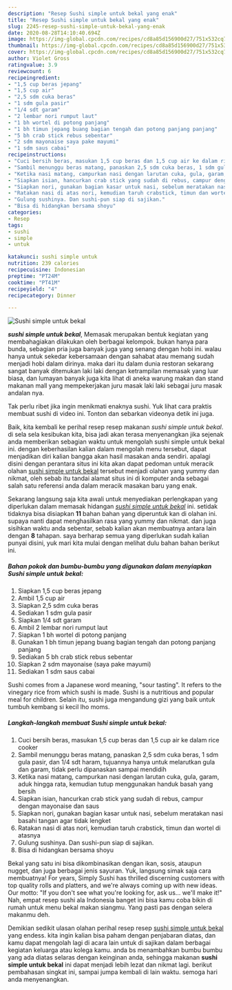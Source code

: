 ```yaml
---
description: "Resep Sushi simple untuk bekal yang enak"
title: "Resep Sushi simple untuk bekal yang enak"
slug: 2245-resep-sushi-simple-untuk-bekal-yang-enak
date: 2020-08-28T14:10:40.694Z
image: https://img-global.cpcdn.com/recipes/cd8a85d156900d27/751x532cq70/sushi-simple-untuk-bekal-foto-resep-utama.jpg
thumbnail: https://img-global.cpcdn.com/recipes/cd8a85d156900d27/751x532cq70/sushi-simple-untuk-bekal-foto-resep-utama.jpg
cover: https://img-global.cpcdn.com/recipes/cd8a85d156900d27/751x532cq70/sushi-simple-untuk-bekal-foto-resep-utama.jpg
author: Violet Gross
ratingvalue: 3.9
reviewcount: 6
recipeingredient:
- "1,5 cup beras jepang"
- "1,5 cup air"
- "2,5 sdm cuka beras"
- "1 sdm gula pasir"
- "1/4 sdt garam"
- "2 lembar nori rumput laut"
- "1 bh wortel di potong panjang"
- "1 bh timun jepang buang bagian tengah dan potong panjang panjang"
- "5 bh crab stick rebus sebentar"
- "2 sdm mayonaise saya pake mayumi"
- "1 sdm saus cabai"
recipeinstructions:
- "Cuci bersih beras, masukan 1,5 cup beras dan 1,5 cup air ke dalam rice cooker"
- "Sambil menunggu beras matang, panaskan 2,5 sdm cuka beras, 1 sdm gula pasir, dan 1/4 sdt haram, tujuannya hanya untuk melarutkan gula dan garam, tidak perlu dipanaskan sampai mendidih"
- "Ketika nasi matang, campurkan nasi dengan larutan cuka, gula, garam, aduk hingga rata, kemudian tutup menggunakan handuk basah yang bersih"
- "Siapkan isian, hancurkan crab stick yang sudah di rebus, campur dengan mayonaise dan saus"
- "Siapkan nori, gunakan bagian kasar untuk nasi, sebelum meratakan nasi basahi tangan agar tidak lengket"
- "Ratakan nasi di atas nori, kemudian taruh crabstick, timun dan wortel di atasnya"
- "Gulung sushinya. Dan sushi-pun siap di sajikan."
- "Bisa di hidangkan bersama shoyu"
categories:
- Resep
tags:
- sushi
- simple
- untuk

katakunci: sushi simple untuk 
nutrition: 239 calories
recipecuisine: Indonesian
preptime: "PT24M"
cooktime: "PT41M"
recipeyield: "4"
recipecategory: Dinner

---
```



![Sushi simple untuk bekal](https://img-global.cpcdn.com/recipes/cd8a85d156900d27/751x532cq70/sushi-simple-untuk-bekal-foto-resep-utama.jpg)

<b><i>sushi simple untuk bekal</i></b>, Memasak merupakan bentuk kegiatan yang membahagiakan dilakukan oleh berbagai kelompok. bukan hanya para bunda, sebagian pria juga banyak juga yang senang dengan hobi ini. walau hanya untuk sekedar kebersamaan dengan sahabat atau memang sudah menjadi hobi dalam dirinya. maka dari itu dalam dunia restoran sekarang sangat banyak ditemukan laki laki dengan ketrampilan memasak yang luar biasa, dan lumayan banyak juga kita lihat di aneka warung makan dan stand makanan mall yang mempekerjakan juru masak laki laki sebagai juru masak andalan nya.

Tak perlu ribet jika ingin menikmati enaknya sushi. Yuk lihat cara praktis membuat sushi di video ini. Tonton dan sebarkan videonya detik ini juga.

Baik, kita kembali ke perihal resep resep makanan <i>sushi simple untuk bekal</i>. di sela sela kesibukan kita, bisa jadi akan terasa menyenangkan jika sejenak anda memberikan sebagian waktu untuk mengolah sushi simple untuk bekal ini. dengan keberhasilan kalian dalam mengolah menu tersebut, dapat menjadikan diri kalian bangga akan hasil masakan anda sendiri. apalagi disini dengan perantara situs ini kita akan dapat pedoman untuk meracik olahan <u>sushi simple untuk bekal</u> tersebut menjadi olahan yang yummy dan nikmat, oleh sebab itu tandai alamat situs ini di komputer anda sebagai salah satu referensi anda dalam meracik masakan baru yang enak.


Sekarang langsung saja kita awali untuk menyediakan perlengkapan yang diperlukan dalam memasak hidangan <u><i>sushi simple untuk bekal</i></u> ini. setidak tidaknya bisa disiapkan <b>11</b> bahan bahan yang diperuntuk kan di olahan ini. supaya nanti dapat menghasilkan rasa yang yummy dan nikmat. dan juga sisihkan waktu anda sebentar, sebab kalian akan membuatnya antara lain dengan <b>8</b> tahapan. saya berharap semua yang diperlukan sudah kalian punyai disini, yuk mari kita mulai dengan melihat dulu bahan bahan berikut ini.

<!--inarticleads1-->

##### Bahan pokok dan bumbu-bumbu yang digunakan dalam menyiapkan Sushi simple untuk bekal:

1. Siapkan 1,5 cup beras jepang
1. Ambil 1,5 cup air
1. Siapkan 2,5 sdm cuka beras
1. Sediakan 1 sdm gula pasir
1. Siapkan 1/4 sdt garam
1. Ambil 2 lembar nori rumput laut
1. Siapkan 1 bh wortel di potong panjang
1. Gunakan 1 bh timun jepang buang bagian tengah dan potong panjang panjang
1. Sediakan 5 bh crab stick rebus sebentar
1. Siapkan 2 sdm mayonaise (saya pake mayumi)
1. Sediakan 1 sdm saus cabai


Sushi comes from a Japanese word meaning, &#34;sour tasting&#34;. It refers to the vinegary rice from which sushi is made. Sushi is a nutritious and popular meal for children. Selain itu, sushi juga mengandung gizi yang baik untuk tumbuh kembang si kecil lho moms. 

<!--inarticleads2-->

##### Langkah-langkah membuat Sushi simple untuk bekal:

1. Cuci bersih beras, masukan 1,5 cup beras dan 1,5 cup air ke dalam rice cooker
1. Sambil menunggu beras matang, panaskan 2,5 sdm cuka beras, 1 sdm gula pasir, dan 1/4 sdt haram, tujuannya hanya untuk melarutkan gula dan garam, tidak perlu dipanaskan sampai mendidih
1. Ketika nasi matang, campurkan nasi dengan larutan cuka, gula, garam, aduk hingga rata, kemudian tutup menggunakan handuk basah yang bersih
1. Siapkan isian, hancurkan crab stick yang sudah di rebus, campur dengan mayonaise dan saus
1. Siapkan nori, gunakan bagian kasar untuk nasi, sebelum meratakan nasi basahi tangan agar tidak lengket
1. Ratakan nasi di atas nori, kemudian taruh crabstick, timun dan wortel di atasnya
1. Gulung sushinya. Dan sushi-pun siap di sajikan.
1. Bisa di hidangkan bersama shoyu


Bekal yang satu ini bisa dikombinasikan dengan ikan, sosis, ataupun nugget, dan juga berbagai jenis sayuran. Yuk, langsung simak saja cara membuatnya! For years, Simply Sushi has thrilled discerning customers with top quality rolls and platters, and we&#39;re always coming up with new ideas. Our motto: &#34;If you don&#39;t see what you&#39;re looking for, ask us… we&#39;ll make it!&#34; Nah, empat resep sushi ala Indonesia banget ini bisa kamu coba bikin di rumah untuk menu bekal makan siangmu. Yang pasti pas dengan selera makanmu deh. 

Demikian sedikit ulasan olahan perihal resep resep <u>sushi simple untuk bekal</u> yang endess. kita ingin kalian bisa paham dengan penjabaran diatas, dan kamu dapat mengolah lagi di acara lain untuk di sajikan dalam berbagai kegiatan keluarga atau kolega kamu. anda bs menambahkan bumbu bumbu yang ada diatas selaras dengan keinginan anda, sehingga makanan <b>sushi simple untuk bekal</b> ini dapat menjadi lebih lezat dan nikmat lagi. berikut pembahasan singkat ini, sampai jumpa kembali di lain waktu. semoga hari anda menyenangkan.
